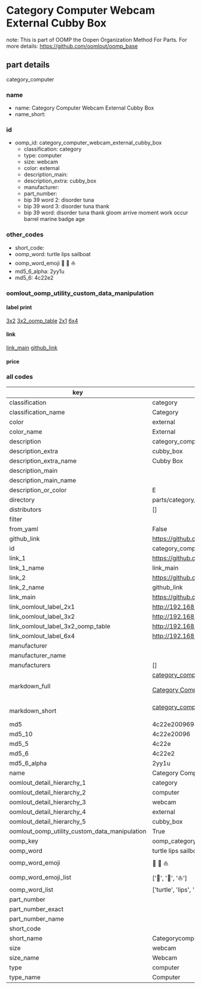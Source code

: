 # Category Computer Webcam External Cubby Box  

note: This is part of OOMP the Oopen Organization Method For Parts. For more details: https://github.com/oomlout/oomp_base

##  part details



category_computer

### name
* name: Category Computer Webcam External Cubby Box
* name_short: 
### id
* oomp_id: category_computer_webcam_external_cubby_box
  * classification: category
  * type: computer
  * size: webcam
  * color: external
  * description_main: 
  * description_extra: cubby_box
  * manufacturer: 
  * part_number: 
  * bip 39 word 2: disorder tuna
  * bip 39 word 3: disorder tuna thank
  * bip 39 word: disorder tuna thank gloom arrive moment work occur barrel marine badge age

### other_codes
* short_code: 
* oomp_word: turtle lips sailboat
* oomp_word_emoji :turtle: :lips: :sailboat:
* md5_6_alpha: 2yy1u
* md5_6: 4c22e2






### oomlout_oomp_utility_custom_data_manipulation
#### label print
[3x2](http://192.168.1.245:1112/?label=oomp%202yy1u)
[3x2_oomp_table](http://192.168.1.107:1112/?label=oomp%202yy1u)
[2x1](http://192.168.1.242:1112/?label=oomp%202yy1u)
[6x4](http://192.168.1.55:1112/?label=oomp%202yy1u)    

#### link

[link_main](https://github.com/oomlout/oomlout_oomp_current_version_messy/tree/main/parts/category_computer_webcam_external_cubby_box) [github_link](https://github.com/oomlout/oomlout_oomp_part_src/tree/main/parts/category_computer_webcam_external_cubby_box)                             

#### price







### all codes 
| key | value |  
| --- | --- |  
| classification | category |  
| classification_name | Category |  
| color | external |  
| color_name | External |  
| description | category_computer |  
| description_extra | cubby_box |  
| description_extra_name | Cubby Box |  
| description_main |  |  
| description_main_name |  |  
| description_or_color | E  |  
| directory | parts/category_computer_webcam_external_cubby_box |  
| distributors | [] |  
| filter |  |  
| from_yaml | False |  
| github_link | https://github.com/oomlout/oomlout_oomp_part_src/tree/main/parts/category_computer_webcam_external_cubby_box |  
| id | category_computer_webcam_external_cubby_box |  
| link_1 | https://github.com/oomlout/oomlout_oomp_current_version_messy/tree/main/parts/category_computer_webcam_external_cubby_box |  
| link_1_name | link_main |  
| link_2 | https://github.com/oomlout/oomlout_oomp_part_src/tree/main/parts/category_computer_webcam_external_cubby_box |  
| link_2_name | github_link |  
| link_main | https://github.com/oomlout/oomlout_oomp_current_version_messy/tree/main/parts/category_computer_webcam_external_cubby_box |  
| link_oomlout_label_2x1 | http://192.168.1.242:1112/?label=oomp%202yy1u |  
| link_oomlout_label_3x2 | http://192.168.1.245:1112/?label=oomp%202yy1u |  
| link_oomlout_label_3x2_oomp_table | http://192.168.1.107:1112/?label=oomp%202yy1u |  
| link_oomlout_label_6x4 | http://192.168.1.55:1112/?label=oomp%202yy1u |  
| manufacturer |  |  
| manufacturer_name |  |  
| manufacturers | [] |  
| markdown_full | [category_computer_webcam_external_cubby_box](https://github.com/oomlout/oomlout_oomp_current_version_messy/tree/main/parts/category_computer_webcam_external_cubby_box)<br>[](https://github.com/oomlout/oomlout_oomp_current_version_messy/tree/main/parts/category_computer_webcam_external_cubby_box)<br>[Category Computer Webcam External Cubby Box](https://github.com/oomlout/oomlout_oomp_current_version_messy/tree/main/parts/category_computer_webcam_external_cubby_box)<br><br> |  
| markdown_short | [category_computer_webcam_external_cubby_box](https://github.com/oomlout/oomlout_oomp_current_version_messy/tree/main/parts/category_computer_webcam_external_cubby_box)<br><br> |  
| md5 | 4c22e2009698dfb23b864637bfba99fb |  
| md5_10 | 4c22e20096 |  
| md5_5 | 4c22e |  
| md5_6 | 4c22e2 |  
| md5_6_alpha | 2yy1u |  
| name | Category Computer Webcam External Cubby Box |  
| oomlout_detail_hierarchy_1 | category |  
| oomlout_detail_hierarchy_2 | computer |  
| oomlout_detail_hierarchy_3 | webcam |  
| oomlout_detail_hierarchy_4 | external |  
| oomlout_detail_hierarchy_5 | cubby_box |  
| oomlout_oomp_utility_custom_data_manipulation | True |  
| oomp_key | oomp_category_computer_webcam_external_cubby_box |  
| oomp_word | turtle lips sailboat |  
| oomp_word_emoji | :turtle: :lips: :sailboat: |  
| oomp_word_emoji_list | [':turtle:', ':lips:', ':sailboat:'] |  
| oomp_word_list | ['turtle', 'lips', 'sailboat'] |  
| part_number |  |  
| part_number_exact |  |  
| part_number_name |  |  
| short_code |  |  
| short_name | Categorycomputer |  
| size | webcam |  
| size_name | Webcam |  
| type | computer |  
| type_name | Computer |  
